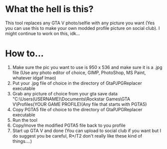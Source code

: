 # What the hell is this?

This tool replaces any GTA V photo/selfie with any picture you want (Yes you can use this to make your own modded profile picture on social club). I might continue to work on this, idk...

# How to...

1. Make sure the pic you want to use is 950 x 536 and make sure it is a .jpg file (Use any photo editor of choice, GIMP, PhotoShop, MS Paint, whatever idgaf lmao)
2. Put your .jpg file of choice in the directory of GtaPJPGReplacer executable
3. Grab any picture of choice from your gta save data "C:\Users\(USERNAME)\Documents\Rockstar Games\GTA V\Profiles\(YOUR GAME PROFILE)\(Any file that starts with PGTA5)
4. Copy PGTA5 file of choice to the directory of GtaPJPGReplacer executable
5. Run the tool
6. Copy/move the modified PGTA5 file back to you profile 
7. Start up GTA V and done (You can upload to social club if you want but I do suggest you be careful, R*/T2 don't really like these kind of things....)